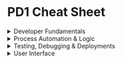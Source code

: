 # PD1 Cheat Sheet

<details>
	<summary>Developer Fundamentals</summary>

# Developer Fundamentals

## Standard Relationships & Fields

- **Master-detail**: on the child object, child obj do not have owners so they can't be used with queues
- **Lookup**: on the child object
- **Junction**: child object with two master detail fields, inherits security of first master
- **External Lookup**: external parent object
- **Indirect Lookup**: external child object
- **Roll Up Summary**: on the master, `COUNT/SUM/MIN/MAX`, works on lookups: Opp-Opp Product, Account-Opp, Campaign-Campaign Members
- **Validation Rules**: don't operate on parent-child relationships, can't be used on record deletion
- **Formula Field**: can't be used in a roll up summary field if it references a field on a different object or if `NOW()` or `TODAY()` methods are in the formula
- **Cross-Object Formula Field**: created on child to reference data from parent, can't be used in roll-up summary fields

## Save Order of Execution

1. Record Initialization
2. **System** Validation
3. Before Save **Flows**
4. Before **Triggers**
5. **Validation** Rules and System Validation
6. **Duplicate** Rules
7. _**Save** to database but not committed_
8. After **Trigger**
9. **Assignment** Rules (Cases & Leads)
10. **Auto-response** Rules (Cases & Leads)
11. **Workflow** Rules
12. **Escalation** Rules (Cases)
13. Flow Automation (Processes & Flows launched by processes or workflows)
14. After Save **Flows**
15. Entitlement Rules (Cases & Word Orders)
16. Roll Up Summary Fields & Cross-Object Workflow
17. Criteria-Based Sharing Rules
18. _Commit to database_
19. Post Commit Logic like sending emails, outbound message or future methods

**S**am's **F**amily **T**ook **V**alerie **D**own **S**outh **T**o **A** **A**uto **W**orkshop's **E**nclosed **F**oyer.
 


## Governor Limits
- **SOQL Queries**: 100
- **DML**: 150

## Model View Controller Architecture
- **Model**: where data is saved
- **View**: how data is visualized
- **Controller**: how data is manipulated/logic

## Data Imports & Exports

|   | Data Import Wizard      | Data Loader |
| ----------- | ----------- | ----------- |
| **Max Records** | 50K    | 5M       |
| **Pros** | - Choose whether to trigger workflow rules   | - Can save mapping for later use <br> - Can delete and export data    |
| **Cons** |  - Can only insert, update or upsert <br> - Can't use on product and opportunities <br> - Can't save mappings <br> - Can't schedule imports   | - No option to turn off workflow rules |

<br>

![image](https://github.com/abbiedaniel/salesforce-maintenance/assets/116677150/41026379-2bf2-46e1-a7b5-28dab8514a1b)

## Schema Namespace
- `DescribeSObjectResult` Methods
	- `getLabel()` label may or may not match object name, `getName()` name of object
 	- `isDeletable()`, `isAccessible()` and `isCreatable()`
  	- `getSobjectType()`
  	- `getRecordTypeInfos()`, `getRecordTypeInfosByDeveloperName()`, `getRecordTypeInfosById()`, and `getRecordTypeInfosByName()`
- `DescribeFieldResult` Methods
	- `getDigits()` for ints, `getScale()` for doubles 
 	- `getLength()` for max size of field in char
  	- `getLabel()`
  	- `getSObjectType()`
  	- `getDescribe()` instantiates a field describe result object

## Object & Field Level Security
- `WITH SECURITY_ENFORCED`: enable FLS and object level secuirty permissions checking in a SOQL query. TYhrows an exception if a field or object referenced is inaccessible.
- `Security.stripInaccessible(AccessType.CREATABLE, sourceRecords)`: strip fields from SOQL results that fail FLS checks. No exception is thrown.
- `Contact.sobjectType.getDescribe().isCreateable()` and `Contact.LastName.getDescribe().isReadable()`: respect the object and field access of the running user. This can also be accomplished with `Schema.sObjectType.Contact.isDeletable()`.

<br>

</details>

<details>
	<summary>Process Automation & Logic</summary>

# Process Automation & Logic


<details>
	<summary>Apex</summary>
	
## About Apex
- Apex is a programming language that uses Java-like syntax and acts like database stored procedures.
- **Hosted**: Apex is saved, compiled, and executed on the server—the Lightning Platform.
- **Object oriented**: Apex supports classes, interfaces, inheritance, abstraction, polymorphism, and encapsulation.
- **Strongly typed**: Apex validates references to objects at compile time.

## Apex Class Definition & Members
- Access Modifiers: `global`, `public`, `private`, `protected`
- Sharing Context: `with sharing`, `without sharing`, `inherited sharing`
- Class Keywords: `implements`, `extends`
- Interface keywords: `abstract`, `virtual`, `interface`
- Constructors
- Member variables
- Member properties
- Methods

## Apex Data Types
- **String**: 'hello world'
- **Boolean**: true or false
- **Integer**: 7
- **Decimal**: 7.7
- **Double**: 3.14159265
- **Id**: 006Hs00001KsrsSIAR
- **Date**: 2024-01-23
- **DateTime**: 2024-01-23 03:03:03
- **Time**: 02:39:39.217Z
- **Blob**: binary data
- **Enum**: store set of id that are accessed one at a time
- **List**: `List<String> colorsList = new List<String>{'red'};`
- **Set**: `Set<Integer> intSet = new Set<Integer>();`
- **Map**: `Map<Id, String> idList = new Map<Id, String>();`

## Apex Class Use Cases
- **Trigger Handler Class:** `public class AccountTriggerHandler {}`
- **Lightning Web Controller Class:** `public class MedsListController{}`
- **Visualforce Controller Class:** `public class EditPageController{}`
- **Exception Class:** `public class MyCustomException extends Exception{}`
- **Test Data Factory Class:** `@isTest public class TestDataFactory{}`
- **Test Class:** `@isTest private class AccountTriggerHandlerTest{}`
- **Invocable Methods for Flows & Process Builders to Call:** `@InvocableMethod(callout = true label = 'methodName' description = 'description' category = 'DML')specialMethod(){}`
- **Web Services Methods for External Services to Call:** `@future(callout=true) static void myfutureMethod(){}`

## Apex Triggers
- **Before triggers** are used to update or validate record values on the same record/object before they’re saved to the database.
- **After triggers** are used to acceess field values, such as Ids, that are set by the system and to effect changes in other or related records or objects. (Records that trigger the after trigger are **read-only**).
- **Trigger Event Context:** before insert/update/delete and after insert/update/delete/undelete
- **Trigger Definition:** `trigger AccountTrigger on Account(before update){}`
- **Trigger Error Handling:** `addError('Error!')` prevents the dml operation from occurring on the field or record
- **Trigger Context Variables:**
	- update: `Trigger.old`, `Trigger.oldMap`,  `Trigger.new` & `Trigger.newMap` 
	- delete: `Trigger.old` & `Trigger.oldMap` 
 	- undelete: `Trigger.new` & `Trigger.newMap` (before undelete is not a thing so this is only for after undelete triggers)
  	- insert: `Trigger.new` & **after** insert: `Trigger.newMap` (before insert won't have access to the new map since the record id won't exist yet)
- **Other Context Variables available in all triggers:** `isBefore`, `isAfter`, `isUndelete`, `isDelete`, `isUpdate`,  `isInsert`, `isExecuting`, `operationType`, `size`

 
## Asynchronous Apex
- **Future methods:** separate transactions, web service callouts. Must have `@future` annotation.
- **Batch Apex:** large data processing, data cleansing or archiving. Must have `start`, `execute` and `finish` methods. Use `Database.executeBatch(ExampleClass, batchSize)` to run the batch class.
- **Queueable Apex:** sequential processing, external web service callouts. Must have `execute` method. Use `System.enqueJob(ExampleQueueableClass)` to run the class.
- **Scheduled Apex:** scheduled processing, weekly or monthly. must have `execute` method. It can call schedule other async apex classes. Use `System.schedule('Job Title', scheduledDateTime, ExampleScheduledApexClass)` to schedule the class or schedule the class in setup.
- **Monitor Jobs:** View in progress or completed jobs in **Apex Jobs** and view future scheduled jobs in **Scheduled Jobs**. The calling methods for batch, queueable and scheduled apex return a job id, which can be used to query for the `AsyncApexJob` object. Example: `ID jobID = System.enqueueJob(queueClass);`
`AsyncApexJob job = [SELECT Id, Status, NumberOfErrors FROM AsyncApexJob WHERE Id = :jobID];`

## Exception Handling
```apex
try {
	// something you think could fail or error out like an dml operation
	Database.SaveResult results = Database.insert(listToInsert, allOrNone, accessLevel);
	/// allOrNone boolean allows for partial sucess if an error is thrown when it is set to false
} catch ( Exception ex ){
	throw ex;

	// call a custom exception method
	Trigger.HandlerClass.throwException(ex.getMessage());
} finally {
	// optional finally block
	// runs after the try block successfully runs or the catch block finishes executing
}
```

## Custom Exception Class & Method

```apex
public class AccountTriggerException extends Exception {
	// exception class name must end with "exception"
}
```

```apex
public static void throwException(String message){
	System.debug(message);
	throw new AccountTriggerException(message);
}
```

## Exception Examples
- `System.DmlException`
- `System.ListException`
- `System.QueryException`
- `System.LimitException`

</details>

<details>
	<summary>DML, SOQL & SOSL</summary>

## DML
- DML operations: insert, update, upsert, delete, undelete, merge
- Database methods allow for partial success: `Database.insert(records, allOrNone)`
- Database methods return results objects in `Database.SaveResult` for inserts and updates, `Database.UndeleteResult` for undeletes, `Database.DeleteResult` for deletes, `Database.UpsertResult` for upsert and `Database.MergeResult` for merges. Each object has `getErrors()` and `isSucess()` methods. 

## SOQL
- Return Types: Integer, List of sObjects, 1 sObject
- Standard Object and Fields: `SELECT Id, FirstName, LastName FROM Contact WHERE FirstName='Abbie' AND LastName='Daniel' ORDER BY FirstName ASC LIMIT 10`
- Standard Parent-to-Child: `SELECT Id, Name, ( SELECT Id FROM Contacts ) FROM Account`
- **Custom Parent-to-Child:** `SELECT Id, Name, ( SELECT Id FROM Course_Deliveries__r ) FROM Course__c`
- Standard Child-to-Parent: `SELECT Id, AccountId, Account.Name FROM Contact`
- **Custom Child-to-Parent:** `SELECT Id, Course__C, Course__r.Name FROM Course_Delivery__c`
- Geolocation Field: `SELECT Id, Office_Location__Lattitude__s, Office_Location__Longitude__s FROM Account `
- Wildcards: `%` matches 0 or more characters & `_` matches 1 or more characters
- Count & Group By: `SELECT StatusPickList__c, COUNT(Name) FROM Case GROUP BY StatusPicklist__c`


## SOSL
- Return Type: list of a list of sObjects  `List<List<sObject>>`
- SOSL Example: `FIND 'Senior Engineer' IN ALL FIELDS RETURNING Contact(Id, Name, Role__ c), Account(Id, Name ORDER BY Name DESC NULLS last) WITH METADATA='Labels' LIMIT 10`
- Format Example: `FIND {Acme} RETURNING Account(Id, LastModifiedDate, FORMAT(LastModifiedDate) FormattedDate)`
- Offset Example: `FIND {test} RETURNING Account(Name, Id ORDER BY Name LIMIT 100 OFFSET 100)` returns rows 101-200
- To Label Example: `FIND {Joe} RETURNING Lead(company, toLabel(Recordtype.Name))` returned records are translated into the user's language
- Search.query method uses a String and brackets for search term: `Search.query('Find {Acme} RETURNING Accounts')`

</details>

<details>
	<summary>Apex Integration</summary>

## Platform Events
- Deliver secure, scalable and customizable event notification within Salesforce or from external sources with platform events. 
- A **Publisher** publishes messages to an event bus/channel and sends them without knowledge of the subscriber that will receive it. Publish event with the `EventBus.publish()` method.
	- **Publish & Subscribe**: Apex Triggers (after insert only for subscribe), Flows, Process Builder
	- **Publisher Only**: Apex, APIs 
- A **Subscriber** expresses subsc ribes to one ore more event bus/channels and only receives messages that of interest, without knowledge of the publisher that produced them.
	- **Publish & Subscribe**: Apex Triggers (after insert only for subscribe), Flows, Process Builder
	- **Subscriber Only**: LWC

## Apex Integration


  
## Salesforce APIs

- **Bulk API:** Specialized for bulk data load or query. Used for DataLoader
- **Metadata API:** Specialized for migrating changes from a sandbox or testing org to production. Used for Ant Migration Tool via command line.
- **Tooling API:** Specialized for building custom development tools or apps for Platform applications.

![image](https://github.com/abbiedaniel/salesforce-maintenance/assets/116677150/656217d8-c27f-4759-90bd-efe3197c1c36)

  
</details>

<br>

</details>
 
<details>
	<summary>Testing, Debugging & Deployments</summary>
 
# Testing, Debugging & Depoyments

## Test Class & Methods
## Log Inspector
## Debug Logs
## Sandboxes
## Code Coverage
 - why its required
## Deployment Tools
- VSCode & Salesforce CLI
- **ANT Migration Tool:** Java/Ant-based command-line utility for moving metadata between a local directory and a Salesforce org. Can be used for deployment in a scripting environment and is best to use in repetetive deployments using the same parameters.
## Change Sets

<br>


</details>


<details>
	<summary>User Interface</summary>

 # User Interface

<details>
	<summary>Visualforce</summary>

## Visualforce
## Visualforce Page
## Standard Controller
## Standard List Controller
## Custom Controller

<br>


</details>

<details>
	<summary>Lightning Web Component</summary>

## LWC Framework
## LWC Benefits
## LWC Decorators
## Lightning Web Components
## Child to Parent and Parent to Child LWC Communication
## Lightning Message Service
## Lightning Data Service
## LWC Security
</details>

<details>
	<summary>Lightning Aura Component</summary>
	
## Lightning Aura Components
## Aura Component Framework

<br>


</details>


</details>
